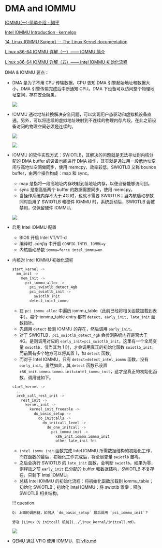 # DMA and IOMMU

[IOMMU(一)-简单介绍 - 知乎](https://zhuanlan.zhihu.com/p/336616452)

[Intel IOMMU Introduction · kernelgo](https://kernelgo.org/intel_iommu.html)

[14. Linux IOMMU Support — The Linux Kernel documentation](https://www.kernel.org/doc/html/latest/x86/intel-iommu.html)

[Linux x86-64 IOMMU 详解（一）—— IOMMU 简介](https://blog.csdn.net/qq_34719392/article/details/114834467)

[Linux x86-64 IOMMU 详解（五）—— Intel IOMMU 初始化流程](https://blog.csdn.net/qq_34719392/article/details/117563480)

DMA & IOMMU 要点：

- DMA 是为了不用 CPU 传输数据，CPU 告知 DMA 引擎起始地址和数据大小，DMA 引擎传输完成后中断通知 CPU。DMA 下设备可以访问整个物理地址空间，存在安全隐患。

  ![](images/dma_and_iommu.assets/image-20211124163329.png)

- IOMMU 通过地址转换解决安全问题，可以实现用户态驱动和虚拟机设备直通。另外，可以将连续的虚拟地址映射到不连续的物理内存片段，在此之前设备访问的物理空间必须是连续的。

  ![](images/dma_and_iommu.assets/image-20211124162518.png)

  ![](images/dma_and_iommu.assets/image-20211124162632.png)

- IOMMU 的软件实现方式：SWIOTLB，其解决的问题就是无法寻址到内核分配的 DMA buffer 的设备也能进行 DMA 操作，其实就是通过用一段低地址空间与高地址空间做同步，使用 memcpy，效率较低。SWIOTLB 又称 bounce buffer，由两个操作构成：map 和 sync。

  - map 是指将一段高地址内存映射到低地址内存，以便设备能够访问到。
  - sync 是指高低两个 buffer 的数据需要同步，使用 memcpy。
  - 当操作系统内存不大于 4G 时，也就不需要 SWIOTLB；当内核启动参数同时启用了 SWIOTLB 和硬件 IOMMU 时，系统启动后，SWIOTLB 会被禁用，仅保留硬件 IOMMU。

  ![](images/dma_and_iommu.assets/image-20211125205222.png)

- 启用 Intel IOMMU 配置

  - BIOS 开启 Intel VT/VT-d
  - 编译时 *.config* 中开启 `CONFIG_INTEL_IOMMU=y`
  - 内核启动参数 `iommu=force intel_iommu=on`

- 内核对 Intel IOMMU 初始化流程

  ```c
  start_kernel ->
    mm_init ->
      mem_init ->
        pci_iommu_alloc ->
          pci_swiotlb_detect_4gb
          pci_swiotlb_init ->
            swiotlb_init
          detect_intel_iommu
  ```

  - 在 `pci_iommu_alloc` 中遍历 iommu_table（此前已经将相关函数加载到表中）。每个 iommu_table entry 都有 `detect, early_init, late_init` 函数指针。
  - 先调用 `detect` 检测 IOMMU 的存在，然后调用 `early_init`。
  - 对于 SWIOTLB，`pci_swiotlb_detect_4gb` 会检测系统内存是否大于 4G。是则调用对应的 `early_init=pci_swiotlb_init`，这里有一个全局变量 `swiotlb`，仅当其为 1 时，才会调用真正的初始化函数 `swiotlb_init`。而前面有多个地方可以将其置 1，如 `detect` 函数。
  - 而对于 Intel IOMMU，只有 `detect=detect_intel_iommu` 函数，没有 `early_init`。虽然如此，其 `detect` 函数已设置 `x86_init.iommu.iommu.init=intel_iommu_init`，这才是真正的初始化函数。调用链如下。

  ```c
  start_kernel ->
    ...
    arch_call_rest_init ->
      rest_init ->
        kernel_init ->
          kernel_init_freeable ->
            do_basic_setup ->             
              do_initcalls ->              
                do_initcall_level ->
                  do_one_initcall ->
                    pci_iommu_init -> 
                      x86_init.iommu.iommu_init
                      other late_init fns
  ```

  - `intel_iommu_init` 函数完成 Intel IOMMU 所需数据结构的初始化工作，而在函数的最后，初始化工作完成后，将全局变量 `swiotlb` 置零。
  - 之后会执行 SWIOTLB 的 `late_init` 函数，会判断 `swiotlb`，如果为零，则释放之前 `early_init` 已分配的 buffer 和数据结构，SWIOTLB 不复存在，只剩下 Intel IOMMU。
  - 总结 Intel IOMMU 的初始化流程：将初始化函数加载到 iommu_table；初始化 SWIOTLB；初始化 Intel IOMMU；将 swiotlb 置零；释放 SWIOTLB 相关结构。

  !!! question

      Q: 上面的调用链，如何从 `do_basic_setup` 最后调用 `pci_iommu_init`？

      涉及 [Linux 的 initcall 机制](../linux_kernel/initcall.md)。

  ![](images/dma_and_iommu.assets/image-20211125194553.png)

- QEMU 通过 VFIO 使用 IOMMU，见 [vfio.md](./vfio.md)